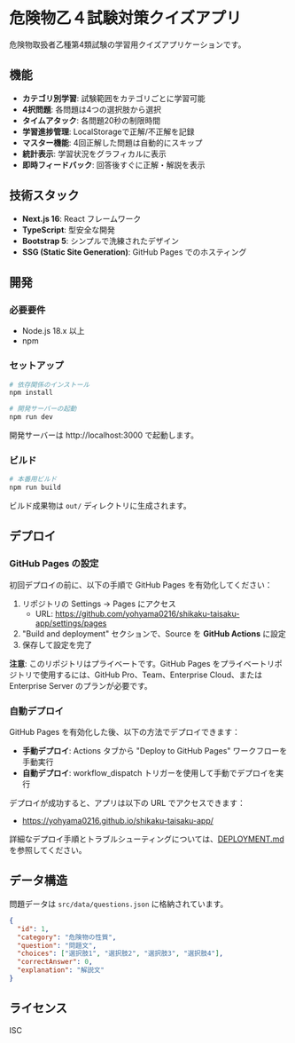 # 危険物乙４試験対策クイズアプリ

危険物取扱者乙種第4類試験の学習用クイズアプリケーションです。

## 機能

- **カテゴリ別学習**: 試験範囲をカテゴリごとに学習可能
- **4択問題**: 各問題は4つの選択肢から選択
- **タイムアタック**: 各問題20秒の制限時間
- **学習進捗管理**: LocalStorageで正解/不正解を記録
- **マスター機能**: 4回正解した問題は自動的にスキップ
- **統計表示**: 学習状況をグラフィカルに表示
- **即時フィードバック**: 回答後すぐに正解・解説を表示

## 技術スタック

- **Next.js 16**: React フレームワーク
- **TypeScript**: 型安全な開発
- **Bootstrap 5**: シンプルで洗練されたデザイン
- **SSG (Static Site Generation)**: GitHub Pages でのホスティング

## 開発

### 必要要件

- Node.js 18.x 以上
- npm

### セットアップ

```bash
# 依存関係のインストール
npm install

# 開発サーバーの起動
npm run dev
```

開発サーバーは http://localhost:3000 で起動します。

### ビルド

```bash
# 本番用ビルド
npm run build
```

ビルド成果物は `out/` ディレクトリに生成されます。

## デプロイ

### GitHub Pages の設定

初回デプロイの前に、以下の手順で GitHub Pages を有効化してください：

1. リポジトリの Settings → Pages にアクセス
   - URL: https://github.com/yohyama0216/shikaku-taisaku-app/settings/pages
2. "Build and deployment" セクションで、Source を **GitHub Actions** に設定
3. 保存して設定を完了

**注意**: このリポジトリはプライベートです。GitHub Pages をプライベートリポジトリで使用するには、GitHub Pro、Team、Enterprise Cloud、または Enterprise Server のプランが必要です。

### 自動デプロイ

GitHub Pages を有効化した後、以下の方法でデプロイできます：

- **手動デプロイ**: Actions タブから "Deploy to GitHub Pages" ワークフローを手動実行
- **自動デプロイ**: workflow_dispatch トリガーを使用して手動でデプロイを実行

デプロイが成功すると、アプリは以下の URL でアクセスできます：
- https://yohyama0216.github.io/shikaku-taisaku-app/

詳細なデプロイ手順とトラブルシューティングについては、[DEPLOYMENT.md](./DEPLOYMENT.md) を参照してください。

## データ構造

問題データは `src/data/questions.json` に格納されています。

```json
{
  "id": 1,
  "category": "危険物の性質",
  "question": "問題文",
  "choices": ["選択肢1", "選択肢2", "選択肢3", "選択肢4"],
  "correctAnswer": 0,
  "explanation": "解説文"
}
```

## ライセンス

ISC
